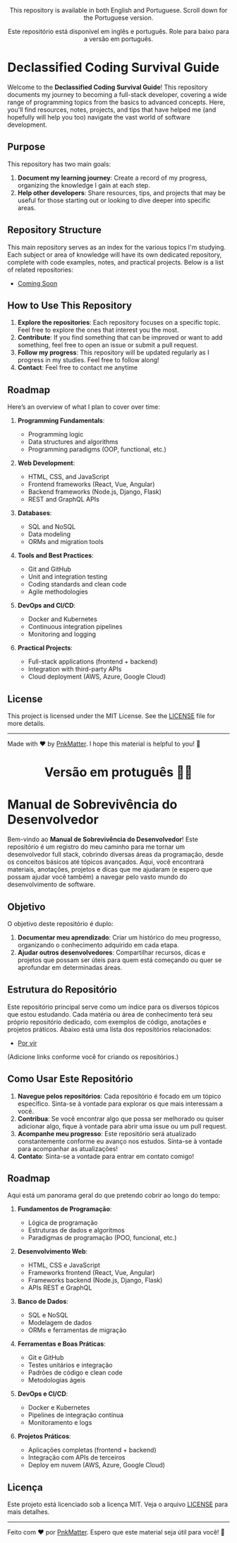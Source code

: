 <p align="center" color="#FFC0CB">This repository is available in both English and Portuguese. Scroll down for the Portuguese version.</p>
<p align="center" color="#FFC0CB">Este repositório está disponível em inglês e português. Role para baixo para a versão em português.</p>

# Declassified Coding Survival Guide

Welcome to the **Declassified Coding Survival Guide**! This repository documents my journey to becoming a full-stack developer, covering a wide range of programming topics from the basics to advanced concepts. Here, you'll find resources, notes, projects, and tips that have helped me (and hopefully will help you too) navigate the vast world of software development.

## Purpose

This repository has two main goals:
1. **Document my learning journey**: Create a record of my progress, organizing the knowledge I gain at each step.
2. **Help other developers**: Share resources, tips, and projects that may be useful for those starting out or looking to dive deeper into specific areas.

## Repository Structure

This main repository serves as an index for the various topics I'm studying. Each subject or area of knowledge will have its own dedicated repository, complete with code examples, notes, and practical projects. Below is a list of related repositories:

- [Coming Soon](https://github.com/your-username/programming-fundamentals)

## How to Use This Repository

1. **Explore the repositories**: Each repository focuses on a specific topic. Feel free to explore the ones that interest you the most.
2. **Contribute**: If you find something that can be improved or want to add something, feel free to open an issue or submit a pull request.
3. **Follow my progress**: This repository will be updated regularly as I progress in my studies. Feel free to follow along!
4. **Contact**: Feel free to contact me anytime 

## Roadmap

Here’s an overview of what I plan to cover over time:

1. **Programming Fundamentals**:
   - Programming logic
   - Data structures and algorithms
   - Programming paradigms (OOP, functional, etc.)

2. **Web Development**:
   - HTML, CSS, and JavaScript
   - Frontend frameworks (React, Vue, Angular)
   - Backend frameworks (Node.js, Django, Flask)
   - REST and GraphQL APIs

3. **Databases**:
   - SQL and NoSQL
   - Data modeling
   - ORMs and migration tools

4. **Tools and Best Practices**:
   - Git and GitHub
   - Unit and integration testing
   - Coding standards and clean code
   - Agile methodologies

5. **DevOps and CI/CD**:
   - Docker and Kubernetes
   - Continuous integration pipelines
   - Monitoring and logging

6. **Practical Projects**:
   - Full-stack applications (frontend + backend)
   - Integration with third-party APIs
   - Cloud deployment (AWS, Azure, Google Cloud)

## License

This project is licensed under the MIT License. See the [LICENSE](LICENSE) file for more details.

---

Made with ❤️ by [PnkMatter](https://github.com/PnkMatter). I hope this material is helpful to you! 🚀

<h1 color="#008000" align=center>Versão em protuguês 💚💛</h1>

# Manual de Sobrevivência do Desenvolvedor

Bem-vindo ao **Manual de Sobrevivência do Desenvolvedor**! Este repositório é um registro do meu caminho para me tornar um desenvolvedor full stack, cobrindo diversas áreas da programação, desde os conceitos básicos até tópicos avançados. Aqui, você encontrará materiais, anotações, projetos e dicas que me ajudaram (e espero que possam ajudar você também) a navegar pelo vasto mundo do desenvolvimento de software.

## Objetivo

O objetivo deste repositório é duplo:
1. **Documentar meu aprendizado**: Criar um histórico do meu progresso, organizando o conhecimento adquirido em cada etapa.
2. **Ajudar outros desenvolvedores**: Compartilhar recursos, dicas e projetos que possam ser úteis para quem está começando ou quer se aprofundar em determinadas áreas.

## Estrutura do Repositório

Este repositório principal serve como um índice para os diversos tópicos que estou estudando. Cada matéria ou área de conhecimento terá seu próprio repositório dedicado, com exemplos de código, anotações e projetos práticos. Abaixo está uma lista dos repositórios relacionados:

- [Por vir](https://github.com/seu-usuario/fundamentos-de-programacao)

(Adicione links conforme você for criando os repositórios.)

## Como Usar Este Repositório

1. **Navegue pelos repositórios**: Cada repositório é focado em um tópico específico. Sinta-se à vontade para explorar os que mais interessam a você.
2. **Contribua**: Se você encontrar algo que possa ser melhorado ou quiser adicionar algo, fique à vontade para abrir uma issue ou um pull request.
3. **Acompanhe meu progresso**: Este repositório será atualizado constantemente conforme eu avanço nos estudos. Sinta-se à vontade para acompanhar as atualizações!
4. **Contato**: Sinta-se a vontade para entrar em contato comigo!

## Roadmap

Aqui está um panorama geral do que pretendo cobrir ao longo do tempo:

1. **Fundamentos de Programação**:
   - Lógica de programação
   - Estruturas de dados e algoritmos
   - Paradigmas de programação (POO, funcional, etc.)

2. **Desenvolvimento Web**:
   - HTML, CSS e JavaScript
   - Frameworks frontend (React, Vue, Angular)
   - Frameworks backend (Node.js, Django, Flask)
   - APIs REST e GraphQL

3. **Banco de Dados**:
   - SQL e NoSQL
   - Modelagem de dados
   - ORMs e ferramentas de migração

4. **Ferramentas e Boas Práticas**:
   - Git e GitHub
   - Testes unitários e integração
   - Padrões de código e clean code
   - Metodologias ágeis

5. **DevOps e CI/CD**:
   - Docker e Kubernetes
   - Pipelines de integração contínua
   - Monitoramento e logs

6. **Projetos Práticos**:
   - Aplicações completas (frontend + backend)
   - Integração com APIs de terceiros
   - Deploy em nuvem (AWS, Azure, Google Cloud)

## Licença

Este projeto está licenciado sob a licença MIT. Veja o arquivo [LICENSE](LICENSE) para mais detalhes.

---

Feito com ❤️ por [PnkMatter](https://github.com/PnkMatter). Espero que este material seja útil para você! 🚀

